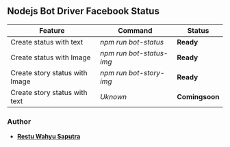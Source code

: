 ## Nodejs Bot Driver Facebook Status 

| Feature                        | Command                  | Status         |
| ------------------------------ | ------------------------ | -------------- |
| Create status with text        | *npm run bot-status*     | **Ready**      |
| Create status with Image       | *npm run bot-status-img* | **Ready**      |
| Create story status with Image | *npm run bot-story-img*  | **Ready**      |
| Create story status with text  | *Uknown*                 | **Comingsoon** |

### Author

- **[Restu Wahyu Saputra](https://github.com/restuwahyu13)**